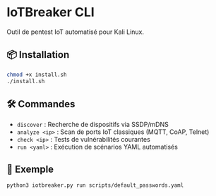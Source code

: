 # IoTBreaker CLI

Outil de pentest IoT automatisé pour Kali Linux.

## 📦 Installation

```bash
chmod +x install.sh
./install.sh
```

## 🛠️ Commandes

* `discover` : Recherche de dispositifs via SSDP/mDNS
* `analyze <ip>` : Scan de ports IoT classiques (MQTT, CoAP, Telnet)
* `check <ip>` : Tests de vulnérabilités courantes
* `run <yaml>` : Exécution de scénarios YAML automatisés

## 🚀 Exemple

```bash
python3 iotbreaker.py run scripts/default_passwords.yaml
```